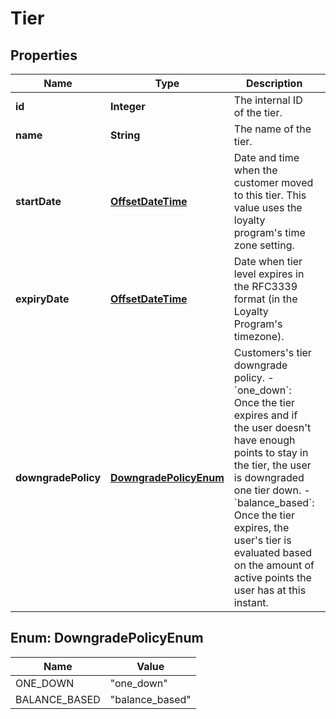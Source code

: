 

# Tier

## Properties

Name | Type | Description | Notes
------------ | ------------- | ------------- | -------------
**id** | **Integer** | The internal ID of the tier. | 
**name** | **String** | The name of the tier. | 
**startDate** | [**OffsetDateTime**](OffsetDateTime.md) | Date and time when the customer moved to this tier. This value uses the loyalty program&#39;s time zone setting. |  [optional]
**expiryDate** | [**OffsetDateTime**](OffsetDateTime.md) | Date when tier level expires in the RFC3339 format (in the Loyalty Program&#39;s timezone). |  [optional]
**downgradePolicy** | [**DowngradePolicyEnum**](#DowngradePolicyEnum) | Customers&#39;s tier downgrade policy. - &#x60;one_down&#x60;: Once the tier expires and if the user doesn&#39;t have enough points to stay in the tier, the user is downgraded one tier down. - &#x60;balance_based&#x60;: Once the tier expires, the user&#39;s tier is evaluated based on the amount of active points the user has at this instant.  |  [optional]



## Enum: DowngradePolicyEnum

Name | Value
---- | -----
ONE_DOWN | &quot;one_down&quot;
BALANCE_BASED | &quot;balance_based&quot;



